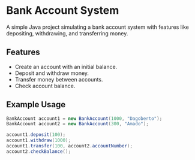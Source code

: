 # Bank Account System

A simple Java project simulating a bank account system with features like depositing, withdrawing, and transferring money.

## Features
- Create an account with an initial balance.
- Deposit and withdraw money.
- Transfer money between accounts.
- Check account balance.

## Example Usage
```java
BankAccount account1 = new BankAccount(1000, "Dagoberto");
BankAccount account2 = new BankAccount(300, "Amado");

account1.deposit(100);
account1.withdraw(1000);
account1.transfer(100, account2.accountNumber);
account2.checkBalance();